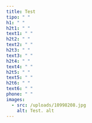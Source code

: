 ```yaml
---
title: Test
tipo: " "
h1: " "
h2t1: " "
text1: " "
h2t2: " "
text2: " "
h2t3: " "
text3: " "
h2t4: " "
text4: " "
h2t5: " "
text5: " "
h2t6: " "
text6: " "
phone: " "
images:
  - src: /uploads/10998208.jpg
    alt: Test. alt
---
```

